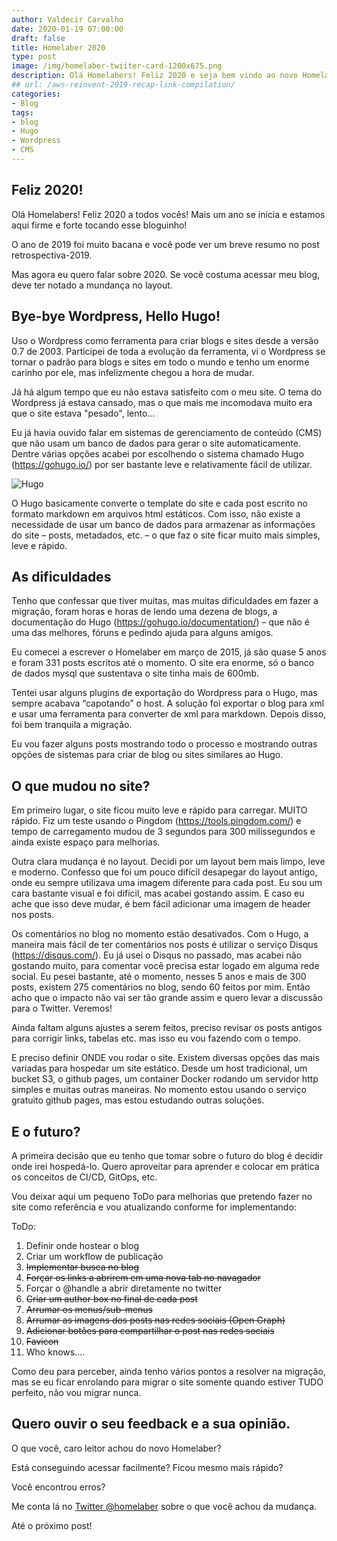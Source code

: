```yaml
---
author: Valdecir Carvalho
date: 2020-01-19 07:00:00
draft: false
title: Homelaber 2020
type: post
image: /img/homelaber-twiiter-card-1200x675.png
description: Olá Homelabers! Feliz 2020 e seja bem vindo ao novo Homelaber! Neste post vou falar sobre o porque que mudei o site, o que estou usando no lugar do Wordpress e os próximos passos. 
## url: /aws-reinvent-2019-recap-link-compilation/
categories:
- Blog
tags:
- blog
- Hugo
- Wordpress
- CMS
---
```


## Feliz 2020!

Olá Homelabers! Feliz 2020 a todos vocês! Mais um ano se inicia e estamos aqui
firme e forte tocando esse bloguinho!

O ano de 2019 foi muito bacana e você pode ver um breve resumo no post
retrospectiva-2019.

Mas agora eu quero falar sobre 2020. Se você costuma acessar meu blog, deve ter
notado a mundança no layout.

## Bye-bye Wordpress, Hello Hugo!

Uso o Wordpress como ferramenta para criar blogs e sites desde a versão 0.7 de 2003. 
Participei de toda a evolução da ferramenta, vi o Wordpress se tornar o
padrão para blogs e sites em todo o mundo e tenho um enorme carinho por ele, mas
infelizmente chegou a hora de mudar.

Já há algum tempo que eu não estava satisfeito com o meu site. O tema do
Wordpress já estava cansado, mas o que mais me incomodava muito era que o site
estava "pesado", lento...

Eu já havia ouvido falar em sistemas de gerenciamento de conteúdo (CMS) que não
usam um banco de dados para gerar o site automaticamente. Dentre várias opções
acabei por escolhendo o sistema chamado Hugo (<https://gohugo.io/>) por ser
bastante leve e relativamente fácil de utilizar.

![Hugo](/imagens/2020/01/gohugo-logo.png)

O Hugo basicamente converte o template do site e cada post escrito no formato
markdown em arquivos html estáticos. Com isso, não existe a necessidade de usar
um banco de dados para armazenar as informações do site – posts, metadados, etc.
– o que faz o site ficar muito mais simples, leve e rápido.

## As dificuldades

Tenho que confessar que tiver muitas, mas muitas dificuldades em fazer a
migração, foram horas e horas de lendo uma dezena de blogs, a documentação do
Hugo (<https://gohugo.io/documentation/>) – que não é uma das melhores, fóruns e
pedindo ajuda para alguns amigos.

Eu comecei a escrever o Homelaber em março de 2015, já são quase 5 anos e foram
331 posts escritos até o momento. O site era enorme, só o banco de dados mysql
que sustentava o site tinha mais de 600mb.

Tentei usar alguns plugins de exportação do Wordpress para o Hugo, mas sempre
acabava “capotando” o host. A solução foi exportar o blog para xml e usar uma
ferramenta para converter de xml para markdown. Depois disso, foi bem tranquila
a migração.

Eu vou fazer alguns posts mostrando todo o processo e mostrando outras opções de
sistemas para criar de blog ou sites similares ao Hugo.

## O que mudou no site?

Em primeiro lugar, o site ficou muito leve e rápido para carregar. MUITO rápido.
Fiz um teste usando o Pingdom (<https://tools.pingdom.com/>) e tempo de
carregamento mudou de 3 segundos para 300 milissegundos e ainda existe espaço
para melhorias.

Outra clara mudança é no layout. Decidi por um layout bem mais limpo, leve e
moderno. Confesso que foi um pouco difícil desapegar do layout antigo, onde eu
sempre utilizava uma imagem diferente para cada post. Eu sou um cara bastante
visual e foi difícil, mas acabei gostando assim. E caso eu ache que isso deve
mudar, é bem fácil adicionar uma imagem de header nos posts.

Os comentários no blog no momento estão desativados. Com o Hugo, a maneira mais
fácil de ter comentários nos posts é utilizar o serviço Disqus
(<https://disqus.com/>). Eu já usei o Disqus no passado, mas acabei não gostando
muito, para comentar você precisa estar logado em alguma rede social. Eu pesei
bastante, até o momento, nesses 5 anos e mais de 300 posts, existem 275
comentários no blog, sendo 60 feitos por mim. Então acho que o impacto não vai
ser tão grande assim e quero levar a discussão para o Twitter. Veremos!

Ainda faltam alguns ajustes a serem feitos, preciso revisar os posts antigos
para corrigir links, tabelas etc. mas isso eu vou fazendo com o tempo.

E preciso definir ONDE vou rodar o site. Existem diversas opções das mais
variadas para hospedar um site estático. Desde um host tradicional, um bucket
S3, o github pages, um container Docker rodando um servidor http simples e
muitas outras maneiras. No momento estou usando o serviço gratuito github pages,
mas estou estudando outras soluções.

## E o futuro?

A primeira decisão que eu tenho que tomar sobre o futuro do blog é decidir onde
irei hospedá-lo. Quero aproveitar para aprender e colocar em prática os
conceitos de CI/CD, GitOps, etc.

Vou deixar aqui um pequeno ToDo para melhorias que pretendo fazer no site como referência e vou atualizando conforme for implementando:

ToDo:
1. Definir onde hostear o blog
2. Criar um workflow de publicação
3. ~~Implementar busca no blog~~
4. ~~Forçar os links a abrirem em uma nova tab no navagador~~
5. Forçar o @handle a abrir diretamente no twitter
6. ~~Criar um author box no final de cada post~~
7. ~~Arrumar os menus/sub-menus~~
8. ~~Arrumar as imagens dos posts nas redes sociais (Open Graph)~~
9. ~~Adicionar botões para compartilhar o post nas redes sociais~~
10. ~~Favicon~~
11. Who knows.... 

Como deu para perceber, ainda tenho vários pontos a resolver na migração, mas se eu ficar enrolando para migrar o site somente quando estiver TUDO perfeito, não vou migrar nunca. 

## Quero ouvir o seu feedback e a sua opinião.

O que você, caro leitor achou do novo Homelaber?

Está conseguindo acessar facilmente? Ficou mesmo mais rápido?

Você encontrou erros?

Me conta lá no [Twitter @homelaber](https://twitter.com/homelaber) sobre o que você achou da mudança.

Até o próximo post!

